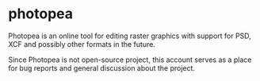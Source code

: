 # photopea

Photopea is an online tool for editing raster graphics with support for PSD, XCF and possibly other formats in the future.

Since Photopea is not open-source project, this account serves as a place for bug reports and general discussion about the project.
